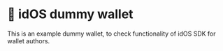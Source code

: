 # 🚀 idOS dummy wallet

This is an example dummy wallet, to check functionality of idOS SDK for wallet authors.
